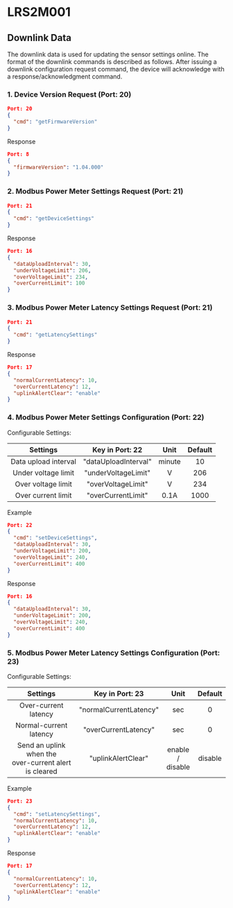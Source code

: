 ﻿# LRS2M001

## Downlink Data

The downlink data is used for updating the sensor settings online. The format of the downlink commands is described as follows.  After issuing a downlink configuration request command, the device will acknowledge with a response/acknowledgment command.

### 1. Device Version Request (Port: 20)

```json
Port: 20
{
  "cmd": "getFirmwareVersion"
}
```

Response

```json
Port: 8
{
  "firmwareVersion": "1.04.000"
}
```

### 2. Modbus Power Meter Settings Request (Port: 21)

```json
Port: 21
{
  "cmd": "getDeviceSettings"
}
```

Response

```json
Port: 16
{
  "dataUploadInterval": 30,
  "underVoltageLimit": 206,
  "overVoltageLimit": 234,
  "overCurrentLimit": 100
}
```

### 3. Modbus Power Meter Latency Settings Request (Port: 21)

```json
Port: 21
{
  "cmd": "getLatencySettings"
}
```

Response

```json
Port: 17
{
  "normalCurrentLatency": 10,
  "overCurrentLatency": 12,
  "uplinkAlertClear": "enable"
}
```

### 4. Modbus Power Meter Settings Configuration (Port: 22)

Configurable Settings:

| Settings             | Key in Port: 22      | Unit   | Default |
| :------------------: | :------------------: | :----: | :-----: |
| Data upload interval | "dataUploadInterval" | minute | 10      |
| Under voltage limit  | "underVoltageLimit"  | V      | 206     |
| Over voltage limit   | "overVoltageLimit"   | V      | 234     |
| Over current limit   |  "overCurrentLimit"  | 0.1A   | 1000    |

Example

```json
Port: 22
{
  "cmd": "setDeviceSettings",
  "dataUploadInterval": 30,
  "underVoltageLimit": 200,
  "overVoltageLimit": 240,
  "overCurrentLimit": 400
}
```

Response

```json
Port: 16
{
  "dataUploadInterval": 30,
  "underVoltageLimit": 200,
  "overVoltageLimit": 240,
  "overCurrentLimit": 400
}
```

### 5. Modbus Power Meter Latency Settings Configuration (Port: 23)

Configurable Settings:

| Settings                                                  | Key in Port: 23        | Unit                 | Default |
| :-------------------------------------------------------: | :--------------------: | :------------------: | :-----: |
| Over-current latency                                      | "normalCurrentLatency" | sec                  | 0       |
| Normal-current latency                                    | "overCurrentLatency"   | sec                  | 0       |
| Send an uplink when the<br/>over-current alert is cleared | "uplinkAlertClear"     | enable /<br/>disable | disable |

Example

```json
Port: 23
{
  "cmd": "setLatencySettings",
  "normalCurrentLatency": 10,
  "overCurrentLatency": 12,
  "uplinkAlertClear": "enable"
}
```

Response

```json
Port: 17
{
  "normalCurrentLatency": 10,
  "overCurrentLatency": 12,
  "uplinkAlertClear": "enable"
}
```

